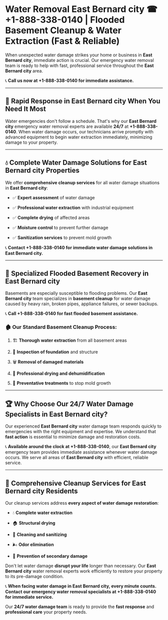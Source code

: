 # Water Removal East Bernard city ☎ +1-888-338-0140 | Flooded Basement Cleanup & Water Extraction (Fast & Reliable)

When unexpected water damage strikes your home or business in **East Bernard city**, immediate action is crucial. Our emergency water removal team is ready to help with fast, professional service throughout the **East Bernard city** area. 

📞 **Call us now at +1-888-338-0140 for immediate assistance.**
---
## 🚀 Rapid Response in East Bernard city When You Need It Most
Water emergencies don't follow a schedule. That's why our **East Bernard city** emergency water removal experts are available **24/7** at **+1-888-338-0140**. When water damage occurs, our technicians arrive promptly with advanced equipment to begin water extraction immediately, minimizing damage to your property.
---
## 💧 Complete Water Damage Solutions for East Bernard city Properties
We offer **comprehensive cleanup services** for all water damage situations in **East Bernard city**:
- ✅ **Expert assessment** of water damage  
- ✅ **Professional water extraction** with industrial equipment  
- ✅ **Complete drying** of affected areas  
- ✅ **Moisture control** to prevent further damage  
- ✅ **Sanitization services** to prevent mold growth  
📞 **Contact +1-888-338-0140 for immediate water damage solutions in East Bernard city.**
---
## 🌊 Specialized Flooded Basement Recovery in East Bernard city
Basements are especially susceptible to flooding problems. Our **East Bernard city** team specializes in **basement cleanup** for water damage caused by heavy rain, broken pipes, appliance failures, or sewer backups. 
📞 **Call +1-888-338-0140 for fast flooded basement assistance.**
### 🏚️ Our Standard Basement Cleanup Process:
1. 🏗️ **Thorough water extraction** from all basement areas  
2. 🔎 **Inspection of foundation** and structure  
3. 🗑️ **Removal of damaged materials**  
4. 💨 **Professional drying and dehumidification**  
5. 🚫 **Preventative treatments** to stop mold growth  
---
## 🏆 Why Choose Our 24/7 Water Damage Specialists in East Bernard city?
Our experienced **East Bernard city** water damage team responds quickly to emergencies with the right equipment and expertise. We understand that **fast action** is essential to minimize damage and restoration costs.
📞 **Available around the clock at +1-888-338-0140**, our **East Bernard city** emergency team provides immediate assistance whenever water damage occurs. We serve all areas of **East Bernard city** with efficient, reliable service.
---
## 🧹 Comprehensive Cleanup Services for East Bernard city Residents
Our cleanup services address **every aspect of water damage restoration**:
- 💧 **Complete water extraction**  
- 🏠 **Structural drying**  
- 🧼 **Cleaning and sanitizing**  
- 🌬️ **Odor elimination**  
- 🚫 **Prevention of secondary damage**  
Don't let water damage **disrupt your life** longer than necessary. Our **East Bernard city** water removal experts work efficiently to restore your property to its pre-damage condition.
📞 **When facing water damage in East Bernard city, every minute counts. Contact our emergency water removal specialists at +1-888-338-0140 for immediate service.**
Our **24/7 water damage team** is ready to provide the **fast response** and **professional care** your property needs.
